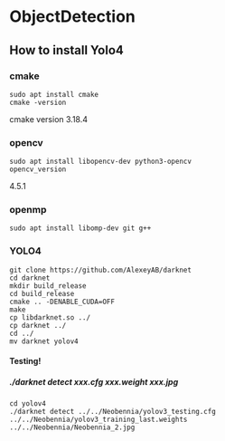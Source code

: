 # ObjectDetection

## How to install Yolo4
### cmake
    sudo apt install cmake
    cmake -version
cmake version 3.18.4
### opencv
    sudo apt install libopencv-dev python3-opencv
    opencv_version
4.5.1
### openmp
    sudo apt install libomp-dev git g++
### YOLO4
    git clone https://github.com/AlexeyAB/darknet
    cd darknet
    mkdir build_release
    cd build_release
    cmake .. -DENABLE_CUDA=OFF
    make
    cp libdarknet.so ../
    cp darknet ../
    cd ../
    mv darknet yolov4
 #### Testing!
 ##### ./darknet detect xxx.cfg xxx.weight xxx.jpg
    cd yolov4
    ./darknet detect ../../Neobennia/yolov3_testing.cfg ../../Neobennia/yolov3_training_last.weights ../../Neobennia/Neobennia_2.jpg
